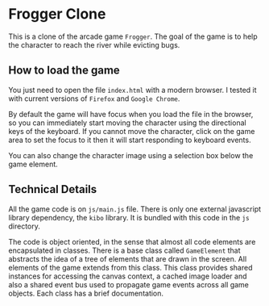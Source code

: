 # Frogger Clone

This is a clone of the arcade game `Frogger`. 
The goal of the game is to help the character to reach the river while evicting bugs.

## How to load the game

You just need to open the file `index.html` with a modern browser.
I tested it with current versions of `Firefox` and `Google Chrome`.

By default the game will have focus when you load the file in the browser, so you can
immediately start moving the character using the directional keys of the keyboard.
If you cannot move the character, click on the game area to set the focus to it
then it will start responding to keyboard events.

You can also change the character image using a selection box below the game element.

## Technical Details

All the game code is on `js/main.js` file.
There is only one external javascript library dependency, the `kibo` library. It is bundled with this code in the `js` directory.

The code is object oriented, in the sense that almost all code elements are encapsulated in classes.
There is a base class called `GameElement` that abstracts the idea of a tree of elements that 
are drawn in the screen. All elements of the game extends from this class. This class provides
shared instances for accessing the canvas context, a cached image loader and also a shared event bus
used to propagate game events across all game objects. Each class has a brief documentation.

